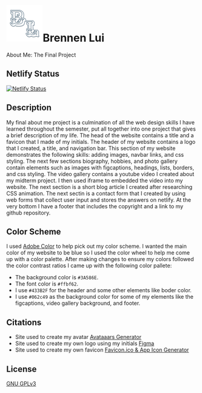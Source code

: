 # ![](img/favicon-96x96.png)Brennen Lui 

About Me: The Final Project 

## Netlify Status

[![Netlify Status](https://api.netlify.com/api/v1/badges/6806039e-13c5-419a-bb5b-2b82aa7ed6e2/deploy-status)](https://app.netlify.com/sites/about-me-brennenlui/deploys)

## Description
My final about me project is a culmination of all the web design skills I have learned throughout the semester, put all together into one project that gives a brief description of my life. The head of the website contains a title and a favicon that I made of my initials. The header of my website contains a logo that I created, a title, and navigation bar. This section of my website demonstrates the following skills: adding images, navbar links, and css styling. The next few sections biography, hobbies, and photo gallery contain elements such as images with figcaptions, headings, lists, borders, and css styling. The video gallery contains a youtube video I created about my midterm project. I then used iframe to embedded the video into my website. The next section is a short blog article I created after researching CSS animation. The next sectin is a contact form that I created by using web forms that collect user input and stores the answers on netlify. At the very bottom I have a footer that includes the copyright and a link to my github repository.


## Color Scheme
I used [Adobe Color](https://color.adobe.com/create/color-wheel) to help pick out my color scheme. I wanted the main color of my website to be blue so I used the color wheel to help me come up with a color palette. After making changes to ensure my colors followed the color contrast ratios I came up with the following color pallete:

* The background color is `#3A586E`.
* The font color is `#ffbf62`.
* I use `#433B2F` for the header and some other elements like boder color.
* I use `#062c49` as the background color for some of my elements like the figcaptions, video gallery background, and footer.


## Citations
* Site used to create my avatar [Avataaars Generator](https://getavataaars.com/)
* Site used to create my own logo using my initials [Figma](https://www.figma.com/)
* Site used to create my own favicon [Favicon.ico & App Icon Generator](https://www.favicon-generator.org/)
## License

[GNU GPLv3](Liscense)